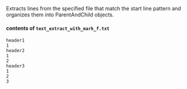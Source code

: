 
Extracts lines from the specified file that match the start line pattern and organizes them into ParentAndChild objects.

#### contents of `text_extract_with_mark_f.txt`

```
header1
1
header2
1
2
header3
1
2
3

```
